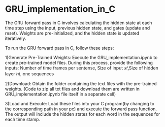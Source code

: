 # GRU_implementation_in_C
The GRU forward pass in C involves calculating the hidden state at each time step using the input, previous hidden state, and gates (update and reset). Weights are pre-initialized, and the hidden state is updated iteratively.

To run the GRU forward pass in C, follow these steps:

1)Generate Pre-Trained Weights: Execute the GRU_implementation.ipynb to create pre-trained model files. During this process, provide the following inputs:
Number of time frames per sentense,
Size of input 𝑥𝑡,
​Size of hidden layer ℎ𝑡,
​one sequences

2)Download: Obtain the folder containing the text files with the pre-trained weights.
(Code to zip all txt files and download them are written in GRU_implementation.ipynb file itself in a separate cell)

3)Load and Execute: Load these files into your C program(by changing to the corresponding path in your pc) and execute the forward pass function.
The output will include the hidden states for each word in the sequences for each time stamp.
